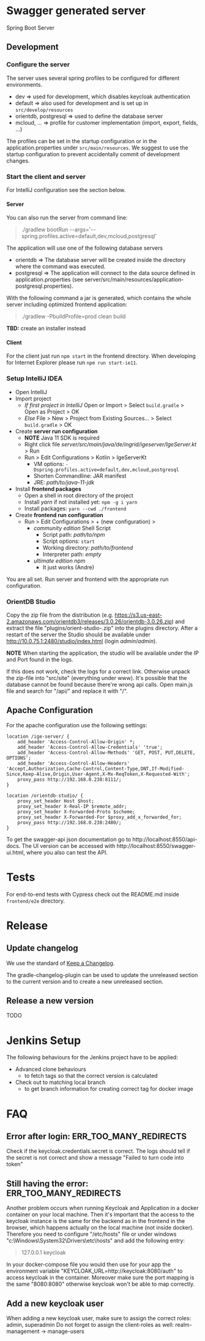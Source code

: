 # Swagger generated server

Spring Boot Server

## Development

### Configure the server

The server uses several spring profiles to be configured for different environments.

* dev => used for development, which disables keycloak authentication
* default => also used for development and is set up in `src/develop/resources`
* orientdb, postgresql => used to define the database server
* mcloud, ... => profile for customer implementation (import, export, fields, ...)

The profiles can be set in the startup configuration or in the application.properties under `src/main/resources`.
We suggest to use the startup configuration to prevent accidentally commit of development changes. 

### Start the client and server
For IntelliJ configuration see the section below.

#### Server
You can also run the server from command line:

> ./gradlew bootRun --args='--spring.profiles.active=default,dev,mcloud,postgresql'

The application will use one of the following database servers

- orientdb => The database server will be created inside the directory where the command was executed.
- postgresql => The application will connect to the data source defined in application.properties 
  (see server/src/main/resources/application-postgresql.properties).

With the following command a jar is generated, which contains the whole server including
optimized frontend application: 

> ./gradlew -PbuildProfile=prod clean build

**TBD:** create an installer instead

#### Client
For the client just run `npm start` in the frontend directory. When developing for Internet Explorer please run `npm run start-ie11`.


### Setup IntelliJ IDEA
* Open IntelliJ
* Import project
  * *If first project in IntelliJ* Open or Import > Select `build.gradle` > Open as Project > OK
  * *Else* File > New > Project from Existing Sources... > Select `build.gradle` > OK
* Create **server run configuration**
  * **NOTE** Java 11 SDK is required
  * Right click file *server/src/main/java/de/ingrid/igeserver/IgeServer.kt* > Run
  * Run > Edit Configurations > Kotlin > IgeServerKt
    * VM options: `-Dspring.profiles.active=default,dev,mcloud,postgresql` 
    * Shorten Commandline: JAR manifest
    * JRE: *path/to/java-11-jdk*
* Install **frontend packages** 
  * Open a shell in root directory of the project
  * Install *yarn* if not installed yet: `npm -g i yarn`
  * Install packages: `yarn --cwd ./frontend`
* Create **frontend run configuration**
  * Run > Edit Configurations > + (new configuration) > 
    * *community edition* Shell Script
      * Script path: *path/to/npm*
      * Script options: `start`
      * Working directory: *path/to/frontend*
      * Interpreter path: *empty*
    * *ultimate edition* npm
      * It just works (Andre)

 You are all set. Run server and frontend with the appropriate run configuration.


### OrientDB Studio

Copy the zip file from the distribution (e.g. https://s3.us-east-2.amazonaws.com/orientdb3/releases/3.0.26/orientdb-3.0.26.zip) and extract the file "plugins/orient-studio-<version>.zip" into the plugins directory.
After a restart of the server the Studio should be available under http://10.0.75.1:2480/studio/index.html (login *admin*/*admin*).

**NOTE** When starting the application, the studio will be available under the IP and Port found in the logs.

If this does not work, check the logs for a correct link. Otherwise unpack the zip-file into "src/site" (everything under www).
It's possible that the database cannot be found because there're wrong api calls. Open main.js file and search for "/api/" and replace it with "/".

## Apache Configuration
For the apache configuration use the following settings:

```
location /ige-server/ {
    add_header 'Access-Control-Allow-Origin' *;
    add_header 'Access-Control-Allow-Credentials' 'true';
    add_header 'Access-Control-Allow-Methods' 'GET, POST, PUT,DELETE, OPTIONS';
    add_header 'Access-Control-Allow-Headers' 'Accept,Authorization,Cache-Control,Content-Type,DNT,If-Modified-Since,Keep-Alive,Origin,User-Agent,X-Mx-ReqToken,X-Requested-With';
    proxy_pass http://192.168.0.238:8111/;
}

location /orientdb-studio/ {
    proxy_set_header Host $host;
    proxy_set_header X-Real-IP $remote_addr;
    proxy_set_header X-Forwarded-Proto $scheme;
    proxy_set_header X-Forwarded-For $proxy_add_x_forwarded_for;
    proxy_pass http://192.168.0.238:2480/;
}
```

To get the swagger-api json documentation go to http://localhost:8550/api-docs. The UI version can be accessed with http://localhost:8550/swagger-ui.html, where you also can test the API.

# Tests

For end-to-end tests with Cypress check out the README.md inside `frontend/e2e` directory.

# Release

## Update changelog

We use the standard of  [Keep a Changelog](https://keepachangelog.com/).

The gradle-changelog-plugin can be used to update the unreleased section to the current version
and to create a new unreleased section.

## Release a new version

TODO

# Jenkins Setup

The following behaviours for the Jenkins project have to be applied:

* Advanced clone behaviours
  * to fetch tags so that the correct version is calculated
* Check out to matching local branch
  * to get branch information for creating correct tag for docker image

# FAQ

## Error after login: ERR_TOO_MANY_REDIRECTS

Check if the keycloak.credentials.secret is correct. The logs should tell if the secret is not correct and show a message "Failed to turn code into token"

## Still having the error: ERR_TOO_MANY_REDIRECTS

Another problem occurs when running Keycloak and Application in a docker container on your local machine. Then it's important that the access to the keycloak instance is the same for the backend as in the frontend in the browser, which happens actually on the local machine (not inside docker). Therefore you need to configure "/etc/hosts" file or under windows "c:\Windows\System32\Drivers\etc\hosts" and add the following entry:

> 127.0.0.1 keycloak

In your docker-compose file you would then use for your app the environment variable "KEYCLOAK_URL=http://keycloak:8080/auth" to access keycloak in the container. Moreover make sure the port mapping is the same "8080:8080" otherwise keycloak won't be able to map correctly. 

## Add a new keycloak user

When adding a new keycloak user, make sure to assign the correct roles: admin, superadmin
Do not forget to assign the client-roles as well: realm-management -> manage-users
